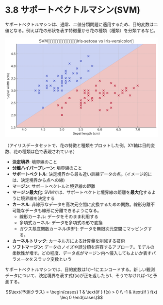 <script type="text/javascript" async src="https://cdnjs.cloudflare.com/ajax/libs/mathjax/3.2.2/es5/tex-mml-chtml.min.js">
</script>
<script type="text/x-mathjax-config">
 MathJax.Hub.Config({
 tex2jax: {
 inlineMath: [['$', '$'] ],
 displayMath: [ ['$$','$$'], ["\\[","\\]"] ]
 }
 });
</script>

# 3.8 サポートベクトルマシン(SVM)

サポートベクトルマシンは、通常、二値分類問題に適用するため、目的変数は二値となる。例えば花の形状を表す特徴量から花の種類（種類）を分類するなど。

![](./img/svm.png)

（アイリスデータセットで、花の特徴と種類をプロットした例。XY軸は目的変数、花の種類は色で表現されている）

- **決定境界**: 境界線のこと
- **分離ハイパープレーン**: 境界線のこと
- **サポートベクトル**: 決定境界から最も近い訓練データの点。(イメージ的には、決定境界から点への線)
- **マージン**: サポートベクトルと境界線の距離
- **マージン最大化**: SVMでは、サポートベクトと境界線の距離を**最大化**するように境界線を決定する
- **カーネル**: 非線形なデータを高次元空間に変換するための関数。線形分離不可能なデータも線形に分離できるようになる。
  - 線形カーネル: データをそのまま利用する
  - 多項式カーネル: データを多項式の形で変換
  - ガウス基底関数カーネル(RBF): データを無限次元空間にマッピングする。
- **カーネルトリック**: カーネル方による計算量を削減する技術
- **ソフトマージン**: データのノイズや誤分類を許容するアプローチ。モデルの柔軟性が増す。どの程度、データ点がマージン内へ侵入してもよいか表すパラメータをスラック変数という

サポートベクトルマシンでは、目的変数は1か-1にエンコードする。新しい観測データについて、決定境界を表す式$f(x)$が正を返したら1、そうでなければ-1と予測する。

$$\text{予測クラス} = 
\begin{cases}
1 & \text{if } f(x) > 0 \\
-1 & \text{if } f(x) \leq 0
\end{cases}$$


